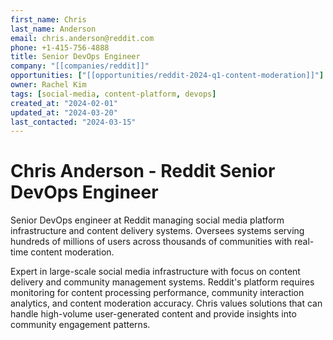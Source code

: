 ```yaml
---
first_name: Chris
last_name: Anderson
email: chris.anderson@reddit.com
phone: +1-415-756-4888
title: Senior DevOps Engineer
company: "[[companies/reddit]]"
opportunities: ["[[opportunities/reddit-2024-q1-content-moderation]]"]
owner: Rachel Kim
tags: [social-media, content-platform, devops]
created_at: "2024-02-01"
updated_at: "2024-03-20"
last_contacted: "2024-03-15"
---
```


# Chris Anderson - Reddit Senior DevOps Engineer

Senior DevOps engineer at Reddit managing social media platform infrastructure and content delivery systems. Oversees systems serving hundreds of millions of users across thousands of communities with real-time content moderation.

Expert in large-scale social media infrastructure with focus on content delivery and community management systems. Reddit's platform requires monitoring for content processing performance, community interaction analytics, and content moderation accuracy. Chris values solutions that can handle high-volume user-generated content and provide insights into community engagement patterns.